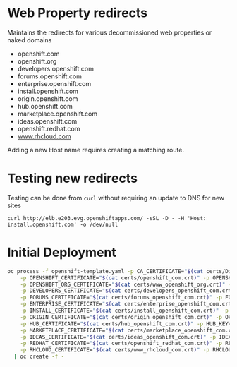 # Web Property redirects

Maintains the redirects for various decommissioned web properties or naked domains

  - openshift.com
  - openshift.org
  - developers.openshift.com
  - forums.openshift.com
  - enterprise.openshift.com
  - install.openshift.com
  - origin.openshift.com
  - hub.openshift.com
  - marketplace.openshift.com
  - ideas.openshift.com
  - openshift.redhat.com
  - www.rhcloud.com

Adding a new Host name requires creating a matching route.

# Testing new redirects

Testing can be done from `curl` without requiring an update to DNS for new sites

    curl http://elb.e203.evg.openshiftapps.com/ -sSL -D - -H 'Host: install.openshift.com' -o /dev/null


# Initial Deployment

```bash
oc process -f openshift-template.yaml -p CA_CERTIFICATE="$(cat certs/DigiCertCA.crt)" \
    -p OPENSHIFT_CERTIFICATE="$(cat certs/openshift_com.crt)" -p OPENSHIFT_KEY="$(cat certs/openshift_com.key)" \
    -p OPENSHIFT_ORG_CERTIFICATE="$(cat certs/www_openshift_org.crt)" -p OPENSHIFT_ORG_KEY="$(cat certs/www_openshift_org.key)" \
    -p DEVELOPERS_CERTIFICATE="$(cat certs/developers_openshift_com.crt)" -p DEVELOPERS_KEY="$(cat certs/developers_openshift_com.key)" \
    -p FORUMS_CERTIFICATE="$(cat certs/forums_openshift_com.crt)" -p FORUMS_KEY="$(cat certs/forums_openshift_com.key)" \
    -p ENTERPRISE_CERTIFICATE="$(cat certs/enterprise_openshift_com.crt)" -p ENTERPRISE_KEY="$(cat certs/enterprise_openshift_com.key)" \
    -p INSTALL_CERTIFICATE="$(cat certs/install_openshift_com.crt)" -p INSTALL_KEY="$(cat certs/install_openshift_com.key)" \
    -p ORIGIN_CERTIFICATE="$(cat certs/origin_openshift_com.crt)" -p ORIGIN_KEY="$(cat certs/origin_openshift_com.key)" \
    -p HUB_CERTIFICATE="$(cat certs/hub_openshift_com.crt)" -p HUB_KEY="$(cat certs/hub_openshift_com.key)" \
    -p MARKETPLACE_CERTIFICATE="$(cat certs/marketplace_openshift_com.crt)" -p MARKETPLACE_KEY="$(cat certs/marketplace_openshift_com.key)" \
    -p IDEAS_CERTIFICATE="$(cat certs/ideas_openshift_com.crt)" -p IDEAS_KEY="$(cat certs/ideas_openshift_com.key)" \
    -p REDHAT_CERTIFICATE="$(cat certs/openshift_redhat_com.crt)" -p REDHAT_KEY="$(cat certs/openshift_redhat_com.key)" \
    -p RHCLOUD_CERTIFICATE="$(cat certs/www_rhcloud_com.crt)" -p RHCLOUD_KEY="$(cat certs/www_rhcloud_com.key)" \
  | oc create -f -
```
